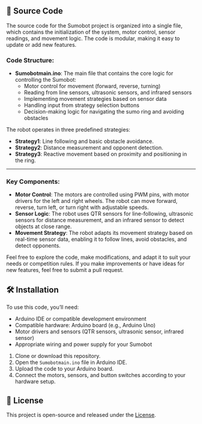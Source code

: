 ## 📂 Source Code

The source code for the Sumobot project is organized into a single file, which contains the initialization of the system, motor control, sensor readings, and movement logic. The code is modular, making it easy to update or add new features.

### Code Structure:
- **Sumobotmain.ino**: The main file that contains the core logic for controlling the Sumobot:
  - Motor control for movement (forward, reverse, turning)
  - Reading from line sensors, ultrasonic sensors, and infrared sensors
  - Implementing movement strategies based on sensor data
  - Handling input from strategy selection buttons
  - Decision-making logic for navigating the sumo ring and avoiding obstacles

The robot operates in three predefined strategies:
- **Strategy1**: Line following and basic obstacle avoidance.
- **Strategy2**: Distance measurement and opponent detection.
- **Strategy3**: Reactive movement based on proximity and positioning in the ring.

---

### Key Components:
- **Motor Control**: The motors are controlled using PWM pins, with motor drivers for the left and right wheels. The robot can move forward, reverse, turn left, or turn right with adjustable speeds.
- **Sensor Logic**: The robot uses QTR sensors for line-following, ultrasonic sensors for distance measurement, and an infrared sensor to detect objects at close range.
- **Movement Strategy**: The robot adapts its movement strategy based on real-time sensor data, enabling it to follow lines, avoid obstacles, and detect opponents.

Feel free to explore the code, make modifications, and adapt it to suit your needs or competition rules. If you make improvements or have ideas for new features, feel free to submit a pull request.

## 🛠️ Installation

To use this code, you’ll need:
- Arduino IDE or compatible development environment
- Compatible hardware: Arduino board (e.g., Arduino Uno)
- Motor drivers and sensors (QTR sensors, ultrasonic sensor, infrared sensor)
- Appropriate wiring and power supply for your Sumobot

1. Clone or download this repository.
2. Open the `Sumobotmain.ino` file in Arduino IDE.
3. Upload the code to your Arduino board.
4. Connect the motors, sensors, and button switches according to your hardware setup.

## 📜 License

This project is open-source and released under the [License](https://github.com/JomDupaya/Robotics_Sumobot/blob/e8f7132bed7ddc537f46a0e22422b6b8f175e030/LICENSE).

